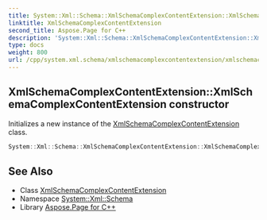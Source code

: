 ```yaml
---
title: System::Xml::Schema::XmlSchemaComplexContentExtension::XmlSchemaComplexContentExtension constructor
linktitle: XmlSchemaComplexContentExtension
second_title: Aspose.Page for C++
description: 'System::Xml::Schema::XmlSchemaComplexContentExtension::XmlSchemaComplexContentExtension constructor. Initializes a new instance of the XmlSchemaComplexContentExtension class in C++.'
type: docs
weight: 800
url: /cpp/system.xml.schema/xmlschemacomplexcontentextension/xmlschemacomplexcontentextension/
---
```

## XmlSchemaComplexContentExtension::XmlSchemaComplexContentExtension constructor


Initializes a new instance of the [XmlSchemaComplexContentExtension](../) class.

```cpp
System::Xml::Schema::XmlSchemaComplexContentExtension::XmlSchemaComplexContentExtension()
```

## See Also

* Class [XmlSchemaComplexContentExtension](../)
* Namespace [System::Xml::Schema](../../)
* Library [Aspose.Page for C++](../../../)
